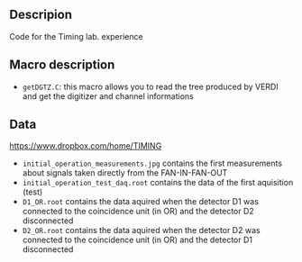 ## Descripion
Code for the Timing lab. experience 

## Macro description

* `getDGTZ.C`: this macro allows you to read the tree produced by VERDI and get the digitizer and channel informations

## Data 
https://www.dropbox.com/home/TIMING

* `initial_operation_measurements.jpg` contains the first measurements about signals taken directly from the FAN-IN-FAN-OUT
* `initial_operation_test_daq.root` contains the data of the first aquisition (test)
* `D1_OR.root` contains the data aquired when the detector D1 was connected to the coincidence unit (in OR) and the detector     D2 disconnected
* `D2_OR.root` contains the data aquired when the detector D2 was connected to the coincidence unit (in OR) and the detector     D1 disconnected
